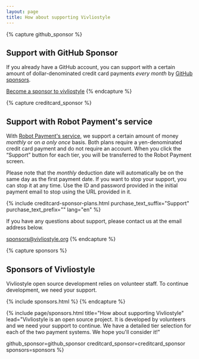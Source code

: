 ```yaml
---
layout: page
title: How about supporting Vivliostyle
---
```



{% capture github_sponsor %}
## Support with GitHub Sponsor

If you already have a GitHub account, you can support with a certain amount of dollar-denominated credit card payments _every month_ by [GitHub sponsors<i class="mdi mdi-open-in-new"></i>](https://github.com/sponsors).

[Become a sponsor to vivliostyle<i class="mdi mdi-open-in-new"></i>](https://github.com/sponsors/vivliostyle)
{% endcapture %}


{% capture creditcard_sponsor %}
## Support with Robot Payment's service

With [Robot Payment's service<i class="mdi mdi-open-in-new"></i>](https://www.robotpayment.co.jp/service/), we support a certain amount of money _monthly_ or on _a only once_ basis. Both plans require a yen-denominated credit card payment and do not require an account. When you click the “Support” button for each tier, you will be transferred to the Robot Payment screen.

Please note that the _monthly_ deduction date will automatically be on the same day as the first payment date. If you want to stop your support, you can stop it at any time. Use the ID and password provided in the initial payment email to stop using the URL provided in it.

{% include creditcard-sponsor-plans.html
  purchase_text_suffix="Support"
  purchase_text_prefix=""
  lang="en"
%}

If you have any questions about support, please contact us at the email address below.

[sponsors@vivliostyle.org](mailto:sponsors@vivliostyle.org)
{% endcapture %}


{% capture sponsors %}
## Sponsors of Vivliostyle

Vivliostyle open source development relies on volunteer staff. To continue development, we need your support.

{% include sponsors.html %}
{% endcapture %}


{% include page/sponsors.html
  title="How about supporting Vivliostyle"
  lead="Vivliostyle is an open source project. It is developed by volunteers and we need your support to continue. We have a detailed tier selection for each of the two payment systems. We hope you'll consider it!"

  github_sponsor=github_sponsor
  creditcard_sponsor=creditcard_sponsor
  sponsors=sponsors
%}
